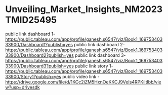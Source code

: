 # Unveiling_Market_Insights_NM2023TMID25495
public link dashboard 1-https://public.tableau.com/app/profile/ganesh.s6547/viz/Book1_16975340333900/Dashboard1?publish=yes
public link dashboard 2-https://public.tableau.com/app/profile/ganesh.s6547/viz/Book1_16975340333900/Dashboard2?publish=yes
public link dashboard 3-https://public.tableau.com/app/profile/ganesh.s6547/viz/Book1_16975340333900/Dashboard3?publish=yes
public link story 1-https://public.tableau.com/app/profile/ganesh.s6547/viz/Book1_16975340333900/Story1?publish=yes
public video link -https://drive.google.com/file/d/1KCc2iZM5HxnOeKKCJ9VeIs4RPKiltlbb/view?usp=drivesdk
